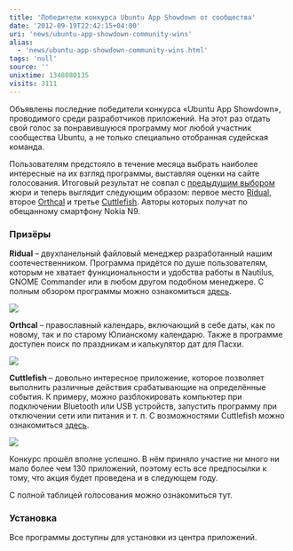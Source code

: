 ```yaml
---
title: 'Победители конкурса Ubuntu App Showdown от сообщества'
date: '2012-09-19T22:42:15+04:00'
uri: 'news/ubuntu-app-showdown-community-wins'
alias: 
  - 'news/ubuntu-app-showdown-community-wins.html'
tags: 'null'
source: ''
unixtime: 1348080135
visits: 3111
---
```

Объявлены последние победители конкурса «Ubuntu App Showdown», проводимого среди разработчиков приложений. На этот раз отдать свой голос за понравившуюся программу мог любой участник сообщества Ubuntu, а не только специально отобранная судейская команда.

Пользователям предстояло в течение месяца выбрать наиболее интересные на их взгляд программы, выставляя оценки на сайте голосования. Итоговый результат не совпал с [предыдущим выбором](news/ubuntu-app-showdown-winners-announced) жюри и теперь выглядит следующим образом: первое место [Ridual](apt://ridual), второе [Orthcal](apt://orthcal) и третье [Cuttlefish](apt://cuttlefish). Авторы которых получат по обещанному смартфону Nokia N9.

### Призёры

**Ridual** – двухпанельный файловый менеджер разработанный нашим соотечественником. Программа придётся по душе пользователям, которым не хватает функциональности и удобства работы в Nautilus, GNOME Commander или в любом другом подобном менеджере. С полным обзором программы можно ознакомиться [здесь](http://habrahabr.ru/post/149647/).

[![](img/2012/09/19/22-00/ridual-8003875550-o.jpg)](img/2012/09/19/22-00/ridual-8003875550-o.jpg)

**Orthcal** – православный календарь, включающий в себе даты, как по новому, так и по старому Юлианскому календарю. Также в программе доступен поиск по праздникам и калькулятор дат для Пасхи.

[![](img/2012/09/19/22-00/orthcal-8003875740-o.jpg)](img/2012/09/19/22-00/orthcal-8003875740-o.jpg)

**Cuttlefish** – довольно интересное приложение, которое позволяет выполнить различные действия срабатывающие на определённые события. К примеру, можно разблокировать компьютер при подключении Bluetooth или USB устройств, запустить программу при отключении сети или питания и т. п. С возможностями Cuttlefish можно ознакомиться [здесь](apps/cuttlefish-execute-actions).

[![](img/2012/09/19/22-00/cuttlefish-8003875916-o.jpg)](img/2012/09/19/22-00/cuttlefish-8003875916-o.jpg)

Конкурс прошёл вполне успешно. В нём приняло участие ни много ни мало более чем 130 приложений, поэтому есть все предпосылки к тому, что акция будет проведена и в следующем году.

С полной таблицей голосования можно ознакомиться тут.

### Установка

Все программы доступны для установки из центра приложений.
